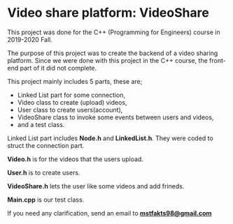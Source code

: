 # Video share platform: VideoShare
This project was done for the C++ (Programming for Engineers) course in 2019-2020 Fall.

The purpose of this project was to create the backend of a video sharing platform. Since we were done with this project in the C++ course, 
the front-end part of it did not complete.

This project mainly includes 5 parts, these are; 
- Linked List part for some connection, 
- Video class to create (upload) videos, 
- User class to create users(account), 
- VideoShare class to invoke some events between users and videos, 
- and a test class.

Linked List part includes **Node.h** and **LinkedList.h**. They were coded to struct the connection part.

**Video.h** is for the videos that the users upload.

**User.h** is to create users.

**VideoShare.h** lets the user like some videos and add frineds.

**Main.cpp** is our test class.

If you need any clarification, send an email to **mstfakts98@gmail.com**


